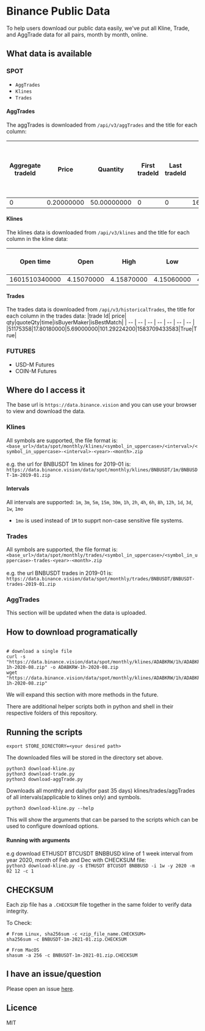 # Binance Public Data

To help users download our public data easily, we've put all Kline, Trade, and AggTrade data for all pairs, month by month, online.


## What data is available

### SPOT

* `AggTrades`
* `Klines`
* `Trades`


#### AggTrades
The aggTrades is downloaded from `/api/v3/aggTrades` and the title for each column:

|Aggregate tradeId|Price|Quantity|First tradeId|Last tradeId|Timestamp|Was the buyer the maker|Was the trade the best price match|
| -- | -- | -- | -- | -- | -- | -- | -- |
|0|0.20000000|50.00000000|0|0|1608872400000|False|True|

#### Klines
The klines data is downloaded from `/api/v3/klines` and the title for each column in the kline data:

|Open time|Open|High|Low|Close|Volume|Close time|Quote asset volume|Number of trades|Taker buy base asset volume|Taker buy quote asset volume|Ignore|
| -- | -- | -- | -- | -- | -- | -- | -- | -- | -- | -- | -- |
|1601510340000|4.15070000|4.15870000|4.15060000|4.15540000|539.23000000|1601510399999|2240.39860900|13|401.82000000|1669.98121300|0|

#### Trades
The trades data is downloaded from `/api/v3/historicalTrades`, the title for each column in the trades data:
|trade Id| price| qty|quoteQty|time|isBuyerMaker|isBestMatch|
| -- | -- | -- | -- | -- | -- | -- |
|51175358|17.80180000|5.69000000|101.29224200|1583709433583|True|True|



### FUTURES
* USD-M Futures
* COIN-M Futures


## Where do I access it

The base url is `https://data.binance.vision` and you can use your browser to view and download the data.

### Klines

All symbols are supported, the file format is:<br/>
`<base_url>/data/spot/monthly/klines/<symbol_in_uppercase>/<interval>/<symbol_in_uppercase>-<interval>-<year>-<month>.zip`<br/><br/>
e.g. the url for BNBUSDT 1m klines for 2019-01 is:<br/>
`https://data.binance.vision/data/spot/monthly/klines/BNBUSDT/1m/BNBUSDT-1m-2019-01.zip`


#### Intervals

All intervals are supported: 
`1m`, `3m`, `5m`, `15m`, `30m`, `1h`, `2h`, `4h`, `6h`, `8h`, `12h`, `1d`, `3d`, `1w`, `1mo`
- `1mo` is used instead of `1M` to supprt non-case sensitive file systems.

### Trades

All symbols are supported, the file format is:<br/>
`<base_url>/data/spot/monthly/trades/<symbol_in_uppercase>/<symbol_in_uppercase>-trades-<year>-<month>.zip`<br/><br/>
e.g. the url BNBUSDT trades in 2019-01 is:<br/>
`https://data.binance.vision/data/spot/monthly/trades/BNBUSDT/BNBUSDT-trades-2019-01.zip`

### AggTrades

This section will be updated when the data is uploaded.


## How to download programatically

```shell

# download a single file
curl -s "https://data.binance.vision/data/spot/monthly/klines/ADABKRW/1h/ADABKRW-1h-2020-08.zip" -o ADABKRW-1h-2020-08.zip
wget "https://data.binance.vision/data/spot/monthly/klines/ADABKRW/1h/ADABKRW-1h-2020-08.zip"
```

We will expand this section with more methods in the future.

There are additional helper scripts both in python and shell in their respective folders of this repository.

## Running the scripts

`export STORE_DIRECTORY=<your desired path>`

The downloaded files will be stored in the directory set above.

`python3 download-kline.py` <br/>
`python3 download-trade.py` <br/>
`python3 download-aggTrade.py` 

Downloads all monthly and daily(for past 35 days) klines/trades/aggTrades of all intervals(applicable to klines only) and symbols.

`python3 download-kline.py --help` 

This will show the arguments that can be parsed to the scripts which can be used to configure download options.

#### Running with arguments
e.g download ETHUSDT BTCUSDT BNBBUSD kline of 1 week interval from year 2020, month of Feb and Dec with CHECKSUM file:<br/>
`python3 download-kline.py -s ETHUSDT BTCUSDT BNBBUSD -i 1w -y 2020 -m 02 12 -c 1`

## CHECKSUM
Each zip file has a `.CHECKSUM` file together in the same folder to verify data integrity.

To Check:

```shell
# From Linux, sha256sum -c <zip_file_name.CHECKSUM>
sha256sum -c BNBUSDT-1m-2021-01.zip.CHECKSUM

# From MacOS
shasum -a 256 -c BNBUSDT-1m-2021-01.zip.CHECKSUM
```


## I have an issue/question

Please open an issue [here](https://github.com/binance/binance-public-data/issues). 

## Licence
MIT
